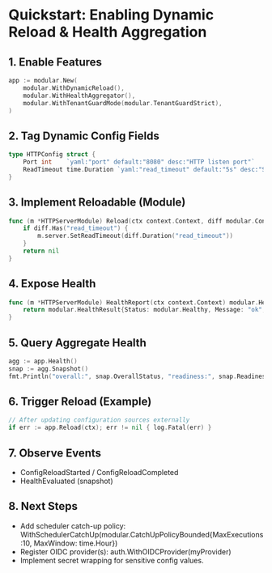 # Quickstart: Enabling Dynamic Reload & Health Aggregation

## 1. Enable Features
```go
app := modular.New(
    modular.WithDynamicReload(),
    modular.WithHealthAggregator(),
    modular.WithTenantGuardMode(modular.TenantGuardStrict),
)
```

## 2. Tag Dynamic Config Fields
```go
type HTTPConfig struct {
    Port int    `yaml:"port" default:"8080" desc:"HTTP listen port"`
    ReadTimeout time.Duration `yaml:"read_timeout" default:"5s" desc:"Server read timeout" dynamic:"true"`
}
```

## 3. Implement Reloadable (Module)
```go
func (m *HTTPServerModule) Reload(ctx context.Context, diff modular.ConfigDiff) error {
    if diff.Has("read_timeout") {
        m.server.SetReadTimeout(diff.Duration("read_timeout"))
    }
    return nil
}
```

## 4. Expose Health
```go
func (m *HTTPServerModule) HealthReport(ctx context.Context) modular.HealthResult {
    return modular.HealthResult{Status: modular.Healthy, Message: "ok", Timestamp: time.Now()}
}
```

## 5. Query Aggregate Health
```go
agg := app.Health()
snap := agg.Snapshot()
fmt.Println("overall:", snap.OverallStatus, "readiness:", snap.ReadinessStatus)
```

## 6. Trigger Reload (Example)
```go
// After updating configuration sources externally
if err := app.Reload(ctx); err != nil { log.Fatal(err) }
```

## 7. Observe Events
- ConfigReloadStarted / ConfigReloadCompleted
- HealthEvaluated (snapshot)

## 8. Next Steps
- Add scheduler catch-up policy: WithSchedulerCatchUp(modular.CatchUpPolicyBounded{MaxExecutions:10, MaxWindow: time.Hour})
- Register OIDC provider(s): auth.WithOIDCProvider(myProvider)
- Implement secret wrapping for sensitive config values.
